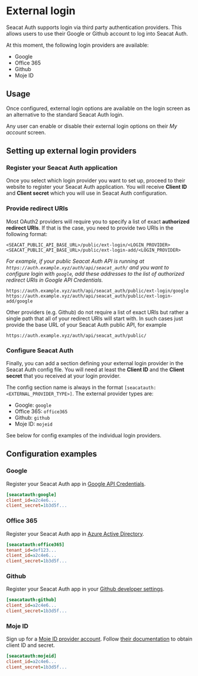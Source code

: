 # External login

Seacat Auth supports login via third party authentication providers.
This allows users to use their Google or Github account to log into Seacat Auth.

At this moment, the following login providers are available:

- Google
- Office 365
- Github
- Moje ID

## Usage

Once configured, external login options are available on the login screen 
as an alternative to the standard Seacat Auth login.

Any user can enable or disable their external login options on their _My account_ screen. 

## Setting up external login providers

### Register your Seacat Auth application

Once you select which login provider you want to set up, proceed to their website 
to register your Seacat Auth application.
You will receive **Client ID** and **Client secret** which you will use in Seacat Auth configuration.

### Provide redirect URIs

Most OAuth2 providers will require you to specify a list of exact **authorized redirect URIs**.
If that is the case, you need to provide two URIs in the following format:

```
<SEACAT_PUBLIC_API_BASE_URL>/public/ext-login/<LOGIN_PROVIDER>
<SEACAT_PUBLIC_API_BASE_URL>/public/ext-login-add/<LOGIN_PROVIDER>
```

*For example, if your public Seacat Auth API is running at `https://auth.example.xyz/auth/api/seacat_auth/` 
and you want to configure login with `google`, add these addresses to the list of authorized redirect URIs
in Google API Credentials.*

```
https://auth.example.xyz/auth/api/seacat_auth/public/ext-login/google
https://auth.example.xyz/auth/api/seacat_auth/public/ext-login-add/google
```

Other providers (e.g. Github) do not require a list of exact URIs but rather a single path 
that all of your redirect URIs will start with.
In such cases just provide the base URL of your Seacat Auth public API, for example

```
https://auth.example.xyz/auth/api/seacat_auth/public/
```

### Configure Seacat Auth

Finally, you can add a section defining your external login provider in the Seacat Auth config file.
You will need at least the **Client ID** and the **Client secret** that you received at your login provider. 

The config section name is always in the format `[seacatauth:<EXTERNAL_PROVIDER_TYPE>]`.
The external provider types are:
- Google: `google`
- Office 365: `office365`
- Github: `github`
- Moje ID: `mojeid`

See below for config examples of the individual login providers.

## Configuration examples

### Google

Register your Seacat Auth app in [Google API Credentials](https://console.cloud.google.com/apis/credentials).

```ini
[seacatauth:google]
client_id=a2c4e6...
client_secret=1b3d5f...
```

### Office 365

Register your Seacat Auth app in [Azure Active Directory](https://portal.azure.com).

```ini
[seacatauth:office365]
tenant_id=def123...
client_id=a2c4e6...
client_secret=1b3d5f...
```

### Github

Register your Seacat Auth app in your [Github developer settings](https://github.com/settings/developers).

```ini
[seacatauth:github]
client_id=a2c4e6...
client_secret=1b3d5f...
```

### Moje ID

Sign up for a [Moje ID provider account](https://www.mojeid.cz/cs/pro-poskytovatele/jak-zavest/).
Follow [their documentation](https://www.mojeid.cz/dokumentace/html/ImplementacePodporyMojeid/OpenidConnect/PrehledKroku.html) 
to obtain client ID and secret.

```ini
[seacatauth:mojeid]
client_id=a2c4e6...
client_secret=1b3d5f...
```
